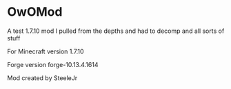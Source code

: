 # OwOMod
 A test 1.7.10 mod I pulled from the depths and had to decomp and all sorts of stuff

 For Minecraft version 1.7.10
 
 Forge version forge-10.13.4.1614
 
 Mod created by SteeleJr
